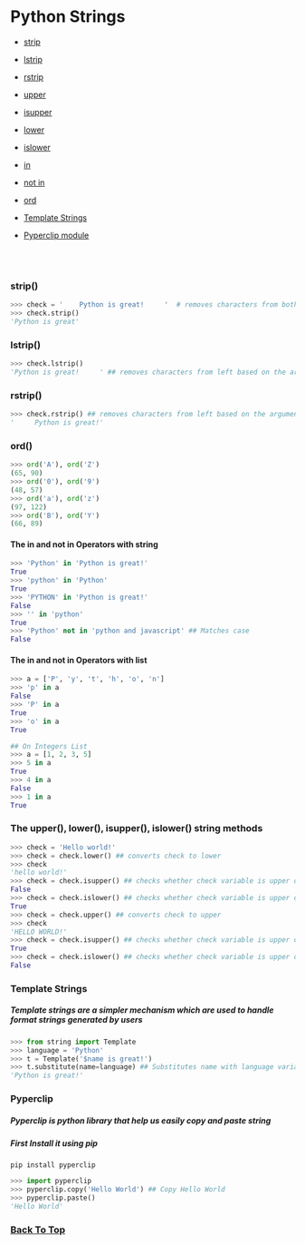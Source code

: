 

# Python Strings

- [strip](#strip())
- [lstrip](#lstrip())
- [rstrip](#rstrip())
- [upper](#the-upper(),-lower(),-isupper(),-islower()-string-methods)
- [isupper](#the-upper(),-lower(),-isupper(),-islower()-string-methods)
- [lower](#the-upper(),-lower(),-isupper(),-islower()-string-methods)
- [islower](#the-upper(),-lower(),-isupper(),-islower()-string-methods)
- [in](#the-upper(),-lower(),-isupper(),-islower()-string-methods)
- [not in](#the-upper(),-lower(),-isupper(),-islower()-string-methods)

- [ord](#ord())
- [Template Strings](#template-strings)
- [Pyperclip module](#pyperclip)

<br><br>

### strip()

```python
>>> check = '    Python is great!     '  # removes characters from both left and right based on the argument
>>> check.strip()
'Python is great'
```

### lstrip()
```python
>>> check.lstrip()
'Python is great!     ' ## removes characters from left based on the argument
```

### rstrip()
```python
>>> check.rstrip() ## removes characters from left based on the argument
'     Python is great!'
```



### ord()
```python
>>> ord('A'), ord('Z')
(65, 90)
>>> ord('0'), ord('9')
(48, 57)
>>> ord('a'), ord('z')
(97, 122)
>>> ord('B'), ord('Y')
(66, 89)
```


#### The in and not in Operators with string
```python 
>>> 'Python' in 'Python is great!'
True
>>> 'python' in 'Python'
True
>>> 'PYTHON' in 'Python is great!'
False
>>> '' in 'python'
True
>>> 'Python' not in 'python and javascript' ## Matches case
False
```

#### The in and not in Operators with list
```python 
>>> a = ['P', 'y', 't', 'h', 'o', 'n']
>>> 'p' in a
False
>>> 'P' in a
True
>>> 'o' in a
True

## On Integers List
>>> a = [1, 2, 3, 5]
>>> 5 in a
True
>>> 4 in a
False
>>> 1 in a
True
```


### The upper(), lower(), isupper(), islower() string methods

```python
>>> check = 'Hello world!'
>>> check = check.lower() ## converts check to lower
>>> check
'hello world!'
>>> check = check.isupper() ## checks whether check variable is upper or not. 
False
>>> check = check.islower() ## checks whether check variable is upper or not. 
True
>>> check = check.upper() ## converts check to upper
>>> check
'HELLO WORLD!'
>>> check = check.isupper() ## checks whether check variable is upper or not. 
True
>>> check = check.islower() ## checks whether check variable is upper or not. 
False
```


### Template Strings
##### <i>Template strings are a simpler mechanism which are used to handle format strings generated by users</i>

```python
>>> from string import Template
>>> language = 'Python'
>>> t = Template('$name is great!')
>>> t.substitute(name=language) ## Substitutes name with language variable
'Python is great!'
```

### Pyperclip
##### <i>Pyperclip is python library that help us easily copy and paste string</i>

##### First Install it using pip

```
pip install pyperclip
```

```python
>>> import pyperclip
>>> pyperclip.copy('Hello World') ## Copy Hello World
>>> pyperclip.paste()
'Hello World'
```


### [Back To Top](#python-strings)
